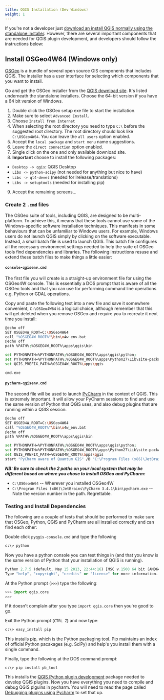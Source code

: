 ```yaml
---
title: QGIS Installation (Dev Windows)
weight: 1
---
```


If you're not a developer just [download an install QGIS normally using the standalone installer](http://www.qgis.org/en/site/forusers/download.html). However, there are several important components that are needed for QGIS plugin development, and developers should follow the instructions below:

## Install OSGeo4W64 (Windows only)

[OSGeo](http://www.osgeo.org/) is a bundle of several open source GIS components that includes QGIS. The installer has a user interface for selecting which components that you want to install.

Go and get the OSGeo installer from the [QGIS download site](http://www.qgis.org/en/site/forusers/download.html). It's listed underneath the standalone installers. Choose the 64-bit version if you have a 64 bit version of Windows.

1. Double click the OSGeo setup exe file to start the installation.
2. Make sure to select `Advanced Install`.
3. Choose `Install from Internet`
4. When selecting the root directory you need to type `C:\` before the suggested root directory. The root directory should look like `C:\OSGeo4W64`. You can leave the `all users` option enabled.
5. Accept the `local package` and `start menu` name suggestions.
6. Leave the `direct connection` option enabled.
7. Single click on the one and only available download site.
8. **Important** choose to install the following packages:
 * `Desktop -> qgis`: QGIS Desktop
 * `Libs -> python-scipy` (not needed for anything but nice to have)
 * `Libs -> qt4-devel` (needed for lrelease/translations)
 * `Libs -> setuptools` (needed for installing pip)
9. Accept the remaining screens...

### Create 2 `.cmd` files

The OSGeo suite of tools, including QGIS, are designed to be multi-platform. To achieve this, it means that these tools cannot use some of the Windows-specific software installation techniques. This manifests in some behaviours that can be unfamiliar to Windows users. For example, Windows users do not launch QGIS simply by clicking on the software executable. Instead, a small batch file is used to launch QGIS. This batch file configures all the necessary environment settings needed to help the suite of OSGeo tools find dependencies and libraries. The following instructions resuse and extend these batch files to make things a little easier:

#### `console-qgisenv.cmd`

The first file  you will create is a straight-up environment file for using the OSGeo4W console. This is essentially a DOS prompt that is aware of all the OSGeo tools and that you can use for performing command line operations. e.g. Python or GDAL operations.

Copy and paste the following text into a new file and save it somewhere convenient, `C:\OSGeo4W64` is a logical choice, although remember that this will get deleted when you remove OSGeo and require you to recreate it next time you install:

``` sh
@echo off
SET OSGEO4W_ROOT=C:\OSGeo4W64
call "%OSGEO4W_ROOT%"\bin\o4w_env.bat
@echo off
path %PATH%;%OSGEO4W_ROOT%\apps\qgis\bin

set PYTHONPATH=%PYTHONPATH%;%OSGEO4W_ROOT%\apps\qgis\python;
set PYTHONPATH=%PYTHONPATH%;%OSGEO4W_ROOT%\apps\Python27\Lib\site-packages
set QGIS_PREFIX_PATH=%OSGEO4W_ROOT%\apps\qgis

cmd.exe
```

#### `pycharm-qgisenv.cmd`

The second file will be used to launch [PyCharm](https://www.jetbrains.com/pycharm) in the context of QGIS. This is extremely important. It will allow your PyCharm sessions to find and use the same version of Python that QGIS uses, and also debug plugins that are running within a QGIS session.

``` sh
@echo off
SET OSGEO4W_ROOT=C:\OSGeo4W64
call "%OSGEO4W_ROOT%"\bin\o4w_env.bat
@echo off
path %PATH%;%OSGEO4W_ROOT%\apps\qgis\bin

set PYTHONPATH=%PYTHONPATH%;%OSGEO4W_ROOT%\apps\qgis\python;
set PYTHONPATH=%PYTHONPATH%;%OSGEO4W_ROOT%\apps\Python27\Lib\site-packages
set QGIS_PREFIX_PATH=%OSGEO4W_ROOT%\apps\qgis
start "PyCharm aware of Quantum GIS" /B "C:\Program Files (x86)\JetBrains\PyCharm 3.4.1\bin\pycharm.exe" %*
```

***NB: Be sure to check the 2 paths on your local system that may be different based on where you chose to install OSGeo and PyCharm:***

* `C:\OSGeo4W64` -- Wherever you installed OSGeo4W
* `C:\Program Files (x86)\JetBrains\PyCharm 3.4.1\bin\pycharm.exe` -- Note the version number in the path. Regrettable. 

### Testing and Install Dependencies

The following are a couple of tests that should be performed to make sure that OSGeo, Python, QGIS and PyCharm are all installed correctly and can find each other:

Double click `pyqgis-console.cmd` and type the following

``` sh 
c:\> python
```

Now you have a python console you can test things in (and that you know is the same version of Python that your installation of QGIS is running).

``` python
Python 2.7.5 (default, May 15 2013, 22:44:16) [MSC v.1500 64 bit (AMD64)] on win32
Type "help", "copyright", "credits" or "license" for more information.
```

At the Python prompt (`>>>`) type the following:

``` python
>>> import qgis.core
>>>
```

If it doesn't complain after you type `import qgis.core` then you're good to go.

Exit the Python prompt (`CTRL Z`) and now type:

``` bash
c:\> easy_install pip
```

This installs [pip](https://pypi.python.org/pypi), which is the Python packaging tool. Pip maintains an index of official Python pacakages (e.g. SciPy) and help's you install them with a single command.

Finally, type the following at the DOS command prompt: 

```
c:\> pip install pb_tool
```

This installs the [QGIS Python plugin development](https://pypi.python.org/pypi/pb_tool/1.9) package needed to develop QGIS plugins. Now you have everything you need to compile and debug QGIS plguins in pycharm. You will need to read the page called [Debugging plugins using Pycharm](http://localhost:1313/development/qgis/pycharm/) to set that up. 
